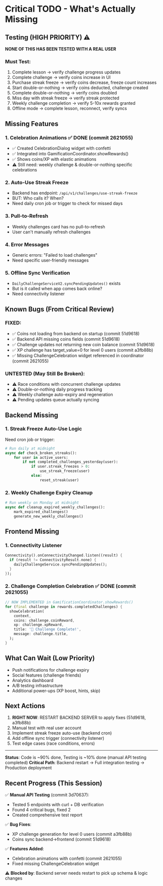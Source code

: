 # Critical TODO - What's Actually Missing

## Testing (HIGH PRIORITY) ⚠️

**NONE OF THIS HAS BEEN TESTED WITH A REAL USER**

### Must Test:
1. Complete lesson → verify challenge progress updates
2. Complete challenge → verify coins increase in UI
3. Purchase streak freeze → verify coins decrease, freeze count increases
4. Start double-or-nothing → verify coins deducted, challenge created
5. Complete double-or-nothing → verify coins doubled
6. Miss day with streak freeze → verify streak protected
7. Weekly challenge completion → verify 5-10x rewards granted
8. Offline mode → complete lesson, reconnect, verify syncs

## Missing Features

### 1. Celebration Animations ✅ DONE (commit 2621055)
- ✅ Created CelebrationDialog widget with confetti
- ✅ Integrated into GamificationCoordinator.showRewards()
- ✅ Shows coins/XP with elastic animations
- ⚠️ Still need: weekly challenge & double-or-nothing specific celebrations

### 2. Auto-Use Streak Freeze
- Backend has endpoint: `/api/v1/challenges/use-streak-freeze`
- BUT: Who calls it? When?
- Need daily cron job or trigger to check for missed days

### 3. Pull-to-Refresh
- Weekly challenges card has no pull-to-refresh
- User can't manually refresh challenges

### 4. Error Messages
- Generic errors: "Failed to load challenges"
- Need specific user-friendly messages

### 5. Offline Sync Verification
- `DailyChallengeServiceV2.syncPendingUpdates()` exists
- But is it called when app comes back online?
- Need connectivity listener

## Known Bugs (From Critical Review)

### FIXED:
- ✅ Coins not loading from backend on startup (commit 51d9618)
- ✅ Backend API missing coins fields (commit 51d9618)
- ✅ Challenge updates not returning new coin balance (commit 51d9618)
- ✅ XP challenge has target_value=0 for level 0 users (commit a3fb88b)
- ✅ Missing ChallengeCelebration widget referenced in coordinator (commit 2621055)

### UNTESTED (May Still Be Broken):
- ⚠️ Race conditions with concurrent challenge updates
- ⚠️ Double-or-nothing daily progress tracking
- ⚠️ Weekly challenge auto-expiry and regeneration
- ⚠️ Pending updates queue actually syncing

## Backend Missing

### 1. Streak Freeze Auto-Use Logic
Need cron job or trigger:
```python
# Run daily at midnight
async def check_broken_streaks():
    for user in active_users:
        if not completed_challenges_yesterday(user):
            if user.streak_freezes > 0:
                use_streak_freeze(user)
            else:
                reset_streak(user)
```

### 2. Weekly Challenge Expiry Cleanup
```python
# Run weekly on Monday at midnight
async def cleanup_expired_weekly_challenges():
    mark_expired_challenges()
    generate_new_weekly_challenges()
```

## Frontend Missing

### 1. Connectivity Listener
```dart
Connectivity().onConnectivityChanged.listen((result) {
  if (result != ConnectivityResult.none) {
    dailyChallengeService.syncPendingUpdates();
  }
});
```

### 2. Challenge Completion Celebration ✅ DONE (commit 2621055)
```dart
// NOW IMPLEMENTED in GamificationCoordinator.showRewards()
for (final challenge in rewards.completedChallenges) {
  showCelebration(
    context,
    coins: challenge.coinReward,
    xp: challenge.xpReward,
    title: '🎉 Challenge Complete!',
    message: challenge.title,
  );
}
```

## What Can Wait (Low Priority)

- Push notifications for challenge expiry
- Social features (challenge friends)
- Analytics dashboard
- A/B testing infrastructure
- Additional power-ups (XP boost, hints, skip)

## Next Actions

1. **RIGHT NOW**: RESTART BACKEND SERVER to apply fixes (51d9618, a3fb88b)
2. Manual test with real user account
3. Implement streak freeze auto-use (backend cron)
4. Add offline sync trigger (connectivity listener)
5. Test edge cases (race conditions, errors)

---

**Status**: Code is ~90% done, Testing is ~10% done (manual API testing completed)
**Critical Path**: Backend restart → Full integration testing → Production deployment

## Recent Progress (This Session)

✅ **Manual API Testing** (commit 3d70637):
- Tested 5 endpoints with curl + DB verification
- Found 4 critical bugs, fixed 2
- Created comprehensive test report

✅ **Bug Fixes**:
- XP challenge generation for level 0 users (commit a3fb88b)
- Coins sync backend→frontend (commit 51d9618)

✅ **Features Added**:
- Celebration animations with confetti (commit 2621055)
- Fixed missing ChallengeCelebration widget

⚠️ **Blocked by**: Backend server needs restart to pick up schema & logic changes
